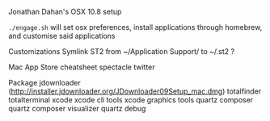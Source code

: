 Jonathan Dahan's OSX 10.8 setup

`./engage.sh` will set osx preferences, install applications through homebrew, and customise said applications

Customizations
  Symlink ST2 from ~/Application Support/ to ~/.st2 ?

Mac App Store
  cheatsheet
  spectacle
  twitter

Package
  jdownloader (http://installer.jdownloader.org/JDownloader09Setup_mac.dmg)
  totalfinder
  totalterminal
  xcode
  xcode cli tools
  xcode graphics tools
    quartz composer
    quartz composer visualizer
    quartz debug